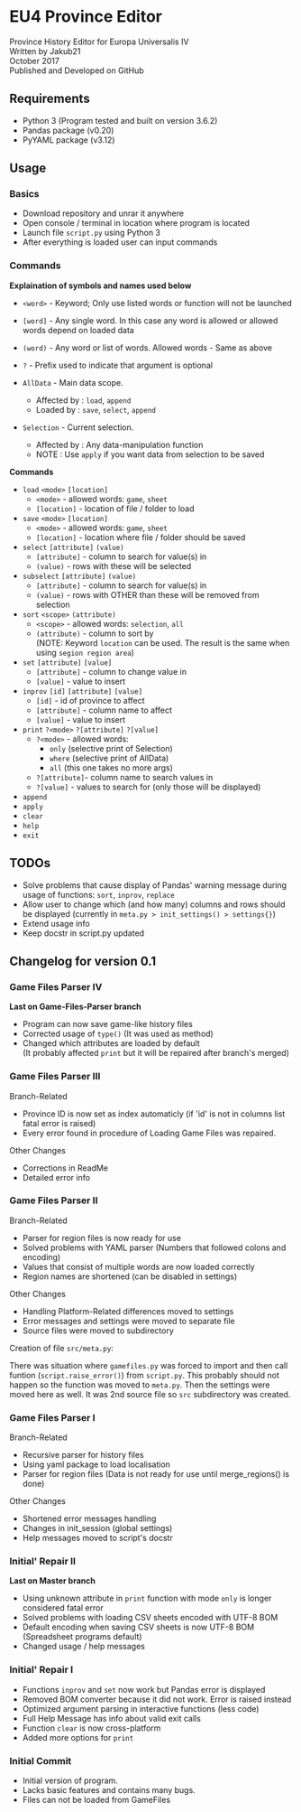 # EU4 Province Editor

Province History Editor for Europa Universalis IV  
Written by Jakub21  
October 2017  
Published and Developed on GitHub  




## Requirements

- Python 3 (Program tested and built on version 3.6.2)
- Pandas package (v0.20)
- PyYAML package (v3.12)




## Usage

### Basics
- Download repository and unrar it anywhere
- Open console / terminal in location where program is located
- Launch file `script.py` using Python 3
- After everything is loaded user can input commands

### Commands
**Explaination of symbols and names used below**

- `<word>`    - Keyword; Only use listed words or function will not be launched
- `[word]`    - Any single word. In this case any word is allowed or allowed words depend on loaded data
- `(word)`    - Any word or list of words. Allowed words - Same as above
- `?`         - Prefix used to indicate that argument is optional

- `AllData`   - Main data scope.

    - Affected by : `load`, `append`
    - Loaded by   : `save`, `select`, `append`

- `Selection` - Current selection.

    - Affected by : Any data-manipulation function
    - NOTE        : Use `apply` if you want data from selection to be saved

**Commands**
- `load` `<mode>` `[location]`
    - `<mode>`      - allowed words: `game`, `sheet`
    - `[location]`  - location of file / folder to load
- `save` `<mode>` `[location]`
    - `<mode>`      - allowed words: `game`, `sheet`
    - `[location]`  - location where file / folder should be saved
- `select` `[attribute]` `(value)`
    - `[attribute]` - column to search for value(s) in
    - `(value)`     - rows with these will be selected
- `subselect` `[attribute]` `(value)`
    - `[attribute]` - column to search for value(s) in
    - `(value)`     - rows with OTHER than these will be removed from selection
- `sort` `<scope>` `(attribute)`
    - `<scope>`     - allowed words: `selection`, `all`
    - `(attribute)` - column to sort by  
        (NOTE: Keyword `location` can be used. The result is the same when using `segion region area`)
- `set` `[attribute]` `[value]`
    - `[attribute]` - column to change value in
    - `[value]`     - value to insert
- `inprov` `[id]` `[attribute]` `[value]`
    - `[id]`        - id of province to affect
    - `[attribute]` - column name to affect
    - `[value]`     - value to insert
- `print` `?<mode>` `?[attribute]` `?[value]`
    - `?<mode>`     - allowed words:
        - `only`    (selective print of Selection)
        - `where`   (selective print of AllData)
        - `all`     (this one takes no more args)
    - `?[attribute]`- column name to search values in
    - `?[value]`    - values to search for (only those will be displayed)
- `append`
- `apply`
- `clear`
- `help`
- `exit`




## TODOs

- Solve problems that cause display of Pandas' warning message during usage of functions:
    `sort`, `inprov`, `replace`
- Allow user to change which (and how many) columns and rows should be displayed (currently in `meta.py > init_settings() > settings{}`)
- Extend usage info
- Keep docstr in script.py updated




## Changelog for version 0.1

### Game Files Parser IV
**Last on Game-Files-Parser branch**
- Program can now save game-like history files
- Corrected usage of `type()` (It was used as method)
- Changed which attributes are loaded by default  
(It probably affected `print` but it will be repaired after branch's merged)

### Game Files Parser III

Branch-Related
- Province ID is now set as index automaticly (if 'id' is not in columns list fatal error is raised)
- Every error found in procedure of Loading Game Files was repaired.

Other Changes
- Corrections in ReadMe
- Detailed error info



### Game Files Parser II

Branch-Related
- Parser for region files is now ready for use
- Solved problems with YAML parser (Numbers that followed colons and encoding)
- Values that consist of multiple words are now loaded correctly
- Region names are shortened (can be disabled in settings)

Other Changes
- Handling Platform-Related differences moved to settings
- Error messages and settings were moved to separate file
- Source files were moved to subdirectory

Creation of file `src/meta.py`:

There was situation where `gamefiles.py` was forced to import and then call funtion (`script.raise_error()`) from `script.py`. This probably should not happen so the function was moved to `meta.py`. Then the settings were moved here as well. It was 2nd source file so `src` subdirectory was created.



### Game Files Parser I

Branch-Related
- Recursive parser for history files
- Using yaml package to load localisation
- Parser for region files (Data is not ready for use until merge_regions() is done)

Other Changes
- Shortened error messages handling
- Changes in init_session (global settings)
- Help messages moved to script's docstr



### Initial' Repair II
**Last on Master branch**

- Using unknown attribute in `print` function with mode `only` is longer considered fatal error
- Solved problems with loading CSV sheets encoded with UTF-8 BOM
- Default encoding when saving CSV sheets is now UTF-8 BOM (Spreadsheet programs default)
- Changed usage / help messages



### Initial' Repair I

- Functions `inprov` and `set` now work but Pandas error is displayed
- Removed BOM converter because it did not work. Error is raised instead
- Optimized argument parsing in interactive functions (less code)
- Full Help Message has info about valid exit calls
- Function `clear` is now cross-platform
- Added more options for `print`



### Initial Commit

- Initial version of program.
- Lacks basic features and contains many bugs.
- Files can not be loaded from GameFiles
